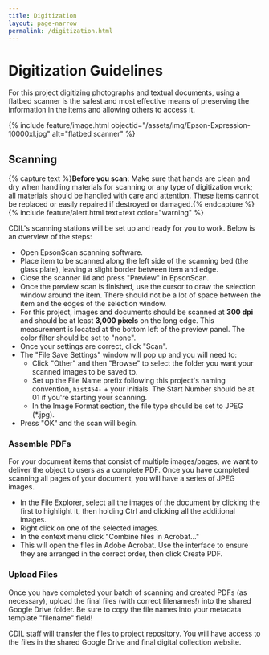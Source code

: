 ```yaml
---
title: Digitization
layout: page-narrow
permalink: /digitization.html
---
```


# Digitization Guidelines

For this project digitizing photographs and textual documents, using a flatbed scanner is the safest and most effective means of preserving the information in the items and allowing others to access it.

{% include feature/image.html objectid="/assets/img/Epson-Expression-10000xl.jpg" alt="flatbed scanner" %}

## Scanning 

{% capture text %}**Before you scan**:
Make sure that hands are clean and dry when handling materials for scanning or any type of digitization work; all materials should be handled with care and attention. These items cannot be replaced or easily repaired if destroyed or damaged.{% endcapture %}
{% include feature/alert.html text=text color="warning" %}

CDIL's scanning stations will be set up and ready for you to work.
Below is an overview of the steps:

- Open EpsonScan scanning software.
- Place item to be scanned along the left side of the scanning bed (the glass plate), leaving a slight border between item and edge.
- Close the scanner lid and press "Preview" in EpsonScan. 
- Once the preview scan is finished, use the cursor to draw the selection window around the item. There should not be a lot of space between the item and the edges of the selection window.
- For this project, images and documents should be scanned at **300 dpi** and should be at least **3,000 pixels** on the long edge. This measurement is located at the bottom left of the preview panel. The color filter should be set to "none".
- Once your settings are correct, click "Scan". 
- The "File Save Settings" window will pop up and you will need to:
    - Click "Other" and then "Browse" to select the folder you want your scanned images to be saved to.
    - Set up the File Name prefix following this project's naming convention, `hist454-` + your initials. The Start Number should be at 01 if you're starting your scanning. 
    - In the Image Format section, the file type should be set to JPEG (*.jpg).
- Press "OK" and the scan will begin.

### Assemble PDFs

For your document items that consist of multiple images/pages, we want to deliver the object to users as a complete PDF. 
Once you have completed scanning all pages of your document, you will have a series of JPEG images. 

- In the File Explorer, select all the images of the document by clicking the first to highlight it, then holding Ctrl and clicking all the additional images.
- Right click on one of the selected images.
- In the context menu click "Combine files in Acrobat..."
- This will open the files in Adobe Acrobat. Use the interface to ensure they are arranged in the correct order, then click Create PDF.

### Upload Files

Once you have completed your batch of scanning and created PDFs (as necessary), upload the final files (with correct filenames!) into the shared Google Drive folder.
Be sure to copy the file names into your metadata template "filename" field!

CDIL staff will transfer the files to project repository.
You will have access to the files in the shared Google Drive and final digital collection website.
